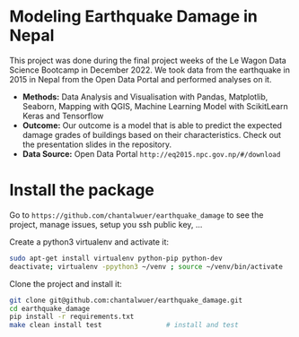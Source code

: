 # Modeling Earthquake Damage in Nepal
This project was done during the final project weeks of the Le Wagon Data Science Bootcamp in December 2022. 
We took data from the earthquake in 2015 in Nepal from the Open Data Portal and performed analyses on it. 
- **Methods:** Data Analysis and Visualisation with Pandas, Matplotlib, Seaborn, Mapping with QGIS, Machine Learning Model with ScikitLearn Keras and Tensorflow
- **Outcome:** Our outcome is a model that is able to predict the expected damage grades of buildings based on their characteristics. Check out the presentation slides in the repository. 
- **Data Source:** Open Data Portal `http://eq2015.npc.gov.np/#/download`

# Install the package

Go to `https://github.com/chantalwuer/earthquake_damage` to see the project, manage issues,
setup you ssh public key, ...

Create a python3 virtualenv and activate it:

```bash
sudo apt-get install virtualenv python-pip python-dev
deactivate; virtualenv -ppython3 ~/venv ; source ~/venv/bin/activate
```

Clone the project and install it:

```bash
git clone git@github.com:chantalwuer/earthquake_damage.git
cd earthquake_damage
pip install -r requirements.txt
make clean install test                # install and test
```
